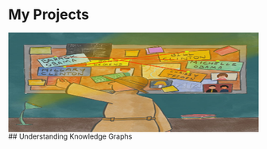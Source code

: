 # My Projects
<img align="left" width="600" height="200" src="img/1_knowledge_graphs.jpeg">
## Understanding Knowledge Graphs

